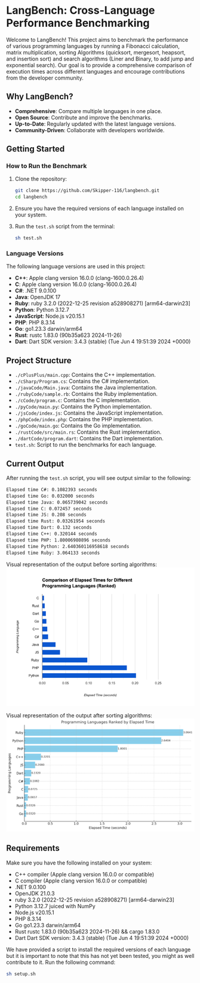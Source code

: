 # LangBench: Cross-Language Performance Benchmarking

Welcome to LangBench! This project aims to benchmark the performance of various programming languages by running a Fibonacci calculation, matrix multiplication, sorting Algorithms (quicksort, mergesort, heapsort, and insertion sort) and search algorithms (Liner and Binary, to add jump and exponential search). Our goal is to provide a comprehensive comparison of execution times across different languages and encourage contributions from the developer community.

## Why LangBench?

- **Comprehensive**: Compare multiple languages in one place.
- **Open Source**: Contribute and improve the benchmarks.
- **Up-to-Date**: Regularly updated with the latest language versions.
- **Community-Driven**: Collaborate with developers worldwide.

## Getting Started

### How to Run the Benchmark

1. Clone the repository:
    ```sh
    git clone https://github.com/Skipper-116/langbench.git
    cd langbench
    ```

2. Ensure you have the required versions of each language installed on your system.

3. Run the `test.sh` script from the terminal:
    ```sh
    sh test.sh
    ```

### Language Versions

The following language versions are used in this project:

- **C++**: Apple clang version 16.0.0 (clang-1600.0.26.4)
- **C**: Apple clang version 16.0.0 (clang-1600.0.26.4)
- **C#**: .NET 9.0.100
- **Java**: OpenJDK 17
- **Ruby**: ruby 3.2.0 (2022-12-25 revision a528908271) [arm64-darwin23]
- **Python**: Python 3.12.7
- **JavaScript**: Node.js v20.15.1
- **PHP**: PHP 8.3.14
- **Go**: go1.23.3 darwin/arm64
- **Rust**: rustc 1.83.0 (90b35a623 2024-11-26)
- **Dart**: Dart SDK version: 3.4.3 (stable) (Tue Jun 4 19:51:39 2024 +0000)

## Project Structure

- `./cPlusPlus/main.cpp`: Contains the C++ implementation.
- `./cSharp/Program.cs`: Contains the C# implementation.
- `./javaCode/Main.java`: Contains the Java implementation.
- `./rubyCode/sample.rb`: Contains the Ruby implementation.
- `./cCode/program.c`: Contains the C implementation.
- `./pyCode/main.py`: Contains the Python implementation.
- `./jsCode/index.js`: Contains the JavaScript implementation.
- `./phpCode/index.php`: Contains the PHP implementation.
- `./goCode/main.go`: Contains the Go implementation.
- `./rustCode/src/main.rs`: Contains the Rust implementation.
- `./dartCode/program.dart`: Contains the Dart implementation.
- `test.sh`: Script to run the benchmarks for each language.

## Current Output

After running the `test.sh` script, you will see output similar to the following:

```sh
Elapsed time C#: 0.1082393 seconds
Elapsed time Go: 0.032000 seconds
Elapsed time Java: 0.065739042 seconds
Elapsed time C: 0.072457 seconds
Elapsed time JS: 0.208 seconds
Elapsed time Rust: 0.03261954 seconds
Elapsed time Dart: 0.132 seconds
Elapsed time C++: 0.320144 seconds
Elapsed time PHP: 1.80006980896 seconds
Elapsed time Python: 2.640360116958618 seconds
Elapsed time Ruby: 3.064133 seconds
```

Visual representation of the output before sorting algorithms:
![alt text](image-3.png)

Visual representation of the output after sorting algorithms:
![alt text](image-2.png)

## Requirements
Make sure you have the following installed on your system:

* C++ compiler (Apple clang version 16.0.0 or compatible)
* C compiler (Apple clang version 16.0.0 or compatible)
* .NET 9.0.100
* OpenJDK 21.0.3
* ruby 3.2.0 (2022-12-25 revision a528908271) [arm64-darwin23]
* Python 3.12.7 juiced with NumPy
* Node.js v20.15.1
* PHP 8.3.14
* Go go1.23.3 darwin/arm64
* Rust rustc 1.83.0 (90b35a623 2024-11-26) && cargo 1.83.0
* Dart Dart SDK version: 3.4.3 (stable) (Tue Jun 4 19:51:39 2024 +0000)

We have provided a script to install the required versions of each language but it is important to note that this has not yet been tested, you might as well contribute to it. Run the following command:

```sh
sh setup.sh
```
